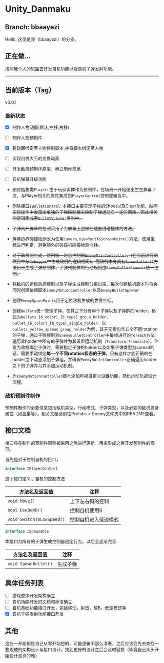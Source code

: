 # Unity_Danmaku

## Branch: bbaayezi

Hello, 这里是我（bbaayezi）的分支。

## 正在做...

按照我个人的思路去开发自机功能以及自机子弹发射功能。

------

## 当前版本（Tag）

v0.0.1

### 最新状态

- [x] 制作人物动画(默认,左移,右移)

- [ ] 制作人物预制件

- [x] 将动画绑定至人物控制脚本,并将脚本绑定至人物

- [ ] 实现自机大玉的变换动画

- [ ] 开发敌机预制体原型，确立制作规范

- [ ] 自机弹幕升级功能

- 删除抽象类`Player`: 由于玩家实体作为预制件，在场景一开始便出生在屏幕下方。与Player相关的属性集成到`PlayerControl`控制逻辑当中。

- 删除接口`IBulletControl`: 本接口主要实现子弹的Shoot以及Clear功能，~~然而实际操作中发现由单独的子弹控制器来控制子弹运动有一定的困难，因此相关的逻辑集成至`BulletSpawner`类当中。~~

- ~~子弹离开屏幕的检测采用了为屏幕上边界创建直线碰撞体的方法。~~

- 屏幕边界碰撞检测改为使用`Camera,ViewPortToScreenPoint()`方法，使用坐标进行判定，避免额外的碰撞机碰撞检测消耗。

- ~~对于敌机的生成，使用统一的总控制器`EnemyMainController`，(在当前进行的项目中与`Debugger`中生成敌机的逻辑相同)。而敌机本身具有`SpawnBullet()`方法用于生成子弹预制体，子弹预制体的行动规则由`EnemyBulletSpawner`统一控制。~~

- 将敌机的运动轨迹控制以及子弹生成控制分离出来，每次创建敌机脚本时将会同时创建依赖脚本`EnemyMotionController`以及`EnemyBulletSpawner`

- 创建`EnemySpawnPoints`用于定位敌机生成的世界坐标。

- 创建`Bullets`统一管理子弹，在其之下分有单个子弹以及子弹群的holder，格式为`bullets_[b_color]_[b_type]_group_holder`，`bullet_[b_color]_[b_type]_single_holder`。以`bullets_yellow_spread_group_holder`为例，其子元素包含五个不同rotation的子弹，通过子弹控制器`EnemyBulletController`中每帧进行的`foreach`方法遍历此holder中所有的子弹并为其设置运动机制（`Transform.Translate`）。注意为敌机绑定子弹时，需要指定子弹的holder以及如果子弹类型为spread的话，需要手动绑定**每一个不同rotation状态的子弹**，只有这样才能正确的在holder之下动态添加子弹组，并确保`EnemyBulletController`正确遍历holder之下的子弹并为其添加运动机制。

- 为`EnemyMotionController`脚本添加可视自定义设置功能，简化运动轨迹设计流程。

  

### 敌机预制件制作

预制件制作的必要信息包括敌机类型，行动模式，子弹类型，以及必要的敌机自身属性（如血量等）。相关文档请前往Prefabs > Enemy文件夹中的README查看。



## 接口文档

接口将在制作的预制件原型被采用之后进行更新，用来形成之后开发预制件的规范。

首先是对于控制自机的接口，

```c#
interface IPlayerControl
```

这个接口定义了自机的控制方法

| **方法名及返回值**        | **注释**             |
| ------------------------- | -------------------- |
| `void Move()`             | 上下左右斜的控制     |
| `bool UseBomb()`          | 控制自机使用B        |
| `void SwitchToLowSpeed()` | 控制自机进入低速模式 |

[^注]: 不代表最终版本

```c#
interface ISpawnable
```

本接口为所有的子弹生成控制器限定行为，以后会逐渐完善

| **方法名及返回值**   | **注释** |
| -------------------- | -------- |
| `void SpawnBullet()` | 生成子弹 |



## 具体任务列表

- [ ] 游戏整体开发架构确立
- [ ] 自机功能开发的文档和标准确立
- [ ] 自机基础功能接口开发，包括移动，射击，放B，低速模式等
- [x] 自机子弹发射功能接口开发

## 其他

这些一开始都是自己从零开始想的，可能逻辑不那么清晰，之后应该会先去查找一些现成的架构设计与接口设计，找到更好的设计之后会及时替换（毕竟自己从头开始设计是真的难）